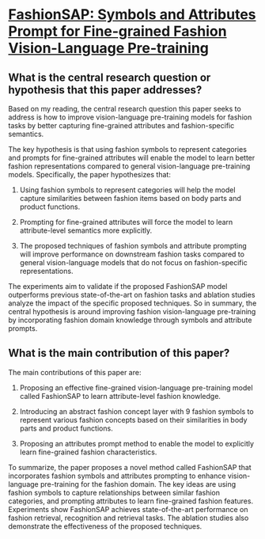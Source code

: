 # [FashionSAP: Symbols and Attributes Prompt for Fine-grained Fashion   Vision-Language Pre-training](https://arxiv.org/abs/2304.05051)

## What is the central research question or hypothesis that this paper addresses?

 Based on my reading, the central research question this paper seeks to address is how to improve vision-language pre-training models for fashion tasks by better capturing fine-grained attributes and fashion-specific semantics. 

The key hypothesis is that using fashion symbols to represent categories and prompts for fine-grained attributes will enable the model to learn better fashion representations compared to general vision-language pre-training models. Specifically, the paper hypothesizes that:

1. Using fashion symbols to represent categories will help the model capture similarities between fashion items based on body parts and product functions. 

2. Prompting for fine-grained attributes will force the model to learn attribute-level semantics more explicitly.

3. The proposed techniques of fashion symbols and attribute prompting will improve performance on downstream fashion tasks compared to general vision-language models that do not focus on fashion-specific representations.

The experiments aim to validate if the proposed FashionSAP model outperforms previous state-of-the-art on fashion tasks and ablation studies analyze the impact of the specific proposed techniques. So in summary, the central hypothesis is around improving fashion vision-language pre-training by incorporating fashion domain knowledge through symbols and attribute prompts.


## What is the main contribution of this paper?

 The main contributions of this paper are:

1. Proposing an effective fine-grained vision-language pre-training model called FashionSAP to learn attribute-level fashion knowledge. 

2. Introducing an abstract fashion concept layer with 9 fashion symbols to represent various fashion concepts based on their similarities in body parts and product functions.

3. Proposing an attributes prompt method to enable the model to explicitly learn fine-grained fashion characteristics.

To summarize, the paper proposes a novel method called FashionSAP that incorporates fashion symbols and attributes prompting to enhance vision-language pre-training for the fashion domain. The key ideas are using fashion symbols to capture relationships between similar fashion categories, and prompting attributes to learn fine-grained fashion features. Experiments show FashionSAP achieves state-of-the-art performance on fashion retrieval, recognition and retrieval tasks. The ablation studies also demonstrate the effectiveness of the proposed techniques.
